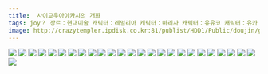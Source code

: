```yaml
---
title:  사이교우아야카시의 개화
tags: joy？ 장르：현대미술 캐릭터：레밀리아 캐릭터：마리사 캐릭터：유유코 캐릭터：유카 save 동방_동인지
image: http://crazytempler.ipdisk.co.kr:81/publist/HDD1/Public/doujin/ghap/5321/001.jpg
---
```

<img src="http://crazytempler.ipdisk.co.kr:81/publist/HDD1/Public/doujin/ghap/5321/001.jpg">
<img src="http://crazytempler.ipdisk.co.kr:81/publist/HDD1/Public/doujin/ghap/5321/002.jpg">
<img src="http://crazytempler.ipdisk.co.kr:81/publist/HDD1/Public/doujin/ghap/5321/003.jpg">
<img src="http://crazytempler.ipdisk.co.kr:81/publist/HDD1/Public/doujin/ghap/5321/004.jpg">
<img src="http://crazytempler.ipdisk.co.kr:81/publist/HDD1/Public/doujin/ghap/5321/005.jpg">
<img src="http://crazytempler.ipdisk.co.kr:81/publist/HDD1/Public/doujin/ghap/5321/006.jpg">
<img src="http://crazytempler.ipdisk.co.kr:81/publist/HDD1/Public/doujin/ghap/5321/007.jpg">
<img src="http://crazytempler.ipdisk.co.kr:81/publist/HDD1/Public/doujin/ghap/5321/008.jpg">
<img src="http://crazytempler.ipdisk.co.kr:81/publist/HDD1/Public/doujin/ghap/5321/009.jpg">
<img src="http://crazytempler.ipdisk.co.kr:81/publist/HDD1/Public/doujin/ghap/5321/010.jpg">
<img src="http://crazytempler.ipdisk.co.kr:81/publist/HDD1/Public/doujin/ghap/5321/011.jpg">
<img src="http://crazytempler.ipdisk.co.kr:81/publist/HDD1/Public/doujin/ghap/5321/012.jpg">
<img src="http://crazytempler.ipdisk.co.kr:81/publist/HDD1/Public/doujin/ghap/5321/013.jpg">
<img src="http://crazytempler.ipdisk.co.kr:81/publist/HDD1/Public/doujin/ghap/5321/014.jpg">
<img src="http://crazytempler.ipdisk.co.kr:81/publist/HDD1/Public/doujin/ghap/5321/015.jpg">
<img src="http://crazytempler.ipdisk.co.kr:81/publist/HDD1/Public/doujin/ghap/5321/016.jpg">
<img src="http://crazytempler.ipdisk.co.kr:81/publist/HDD1/Public/doujin/ghap/5321/017.jpg">
<img src="http://crazytempler.ipdisk.co.kr:81/publist/HDD1/Public/doujin/ghap/5321/018.jpg">
<img src="http://crazytempler.ipdisk.co.kr:81/publist/HDD1/Public/doujin/ghap/5321/019.jpg">
<img src="http://crazytempler.ipdisk.co.kr:81/publist/HDD1/Public/doujin/ghap/5321/020.jpg">
<img src="http://crazytempler.ipdisk.co.kr:81/publist/HDD1/Public/doujin/ghap/5321/021.jpg">
<img src="http://crazytempler.ipdisk.co.kr:81/publist/HDD1/Public/doujin/ghap/5321/022.jpg">
<img src="http://crazytempler.ipdisk.co.kr:81/publist/HDD1/Public/doujin/ghap/5321/023.jpg">
<img src="http://crazytempler.ipdisk.co.kr:81/publist/HDD1/Public/doujin/ghap/5321/024.jpg">
<img src="http://crazytempler.ipdisk.co.kr:81/publist/HDD1/Public/doujin/ghap/5321/025.jpg">
<img src="http://crazytempler.ipdisk.co.kr:81/publist/HDD1/Public/doujin/ghap/5321/026.jpg">

